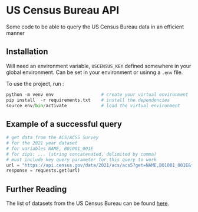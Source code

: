 # US Census Bureau API

Some code to be able to query the US Census Bureau data in an efficient manner

## Installation

Will need an environment variable, `USCENSUS_KEY` defined somewhere in your global environment. Can be set in your environment or usinng a `.env` file.

To use the project, run :

```python
python -m venv env                  # create your virtual environment
pip install  -r requirements.txt    # install the dependencies
source env/bin/activate             # load the virtual environment
```


## Example of a successful query


```python
# get data from the ACS/ACS5 Survey
# for the 2021 year dataset
# for variables NAME, B01001_001E
# for zips: ... (string concatenated, delimited by comma)
# must include key query parameter for this query to work
url = "https://api.census.gov/data/2021/acs/acs5?get=NAME,B01001_001E&for=zip%20code%20tabulation%20area:<zips>&key=<key>"
response = requests.get(url)
```


## Further Reading

The list of datasets from the US Census Bureau can be found [here](https://api.census.gov/data.html).

